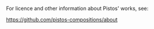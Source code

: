 For licence and other information about Pistos' works, see:

https://github.com/pistos-compositions/about
